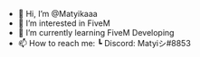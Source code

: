 - 👋 Hi, I’m @Matyikaaa
- 👀 I’m interested in FiveM
- 🌱 I’m currently learning FiveM Developing
- 📫 How to reach me:
     ┗ Discord: Matyiシ#8853
